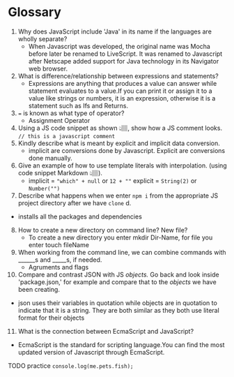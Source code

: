 # Glossary

1. Why does JavaScript include 'Java' in its name if the languages are wholly separate?
   * When Javascript was developed, the original name was Mocha before later be renamed to LiveScript. It was renamed to Javascript after Netscape added support for Java technology in its Navigator web browser.
2. What is difference/relationship between expressions and statements?
   * Expressions are anything that produces a value can answer while statement evaluates to a value.If you can print it or assign it to a value like strings or numbers, it is an expression, otherwise it is a statement such as Ifs and Returns.
3. `=` is known as what type of operator?
   * Assignment Operator
4. Using a JS code snippet as shown 👆🏽, show how a JS comment looks.
``` // this is a javascript comment ```
5. Kindly describe what is meant by explicit and implicit data conversion.
   * implicit are conversions done by Javascript. Explicit are conversions done manually.
6. Give an example of how to use template literals with interpolation. (using code snippet Markdown 👆🏽).
   * implicit = ``` "which" + null ``` or ``` 12 + "" ``` explicit = ``` String(2) ``` or ``` Number("") ```
7.  Describe what happens when we enter `npm i` from the appropriate JS project directory after we have `clone` d.
   * installs all the packages and dependencies
8. How to create a new directory on command line? New file?
   * To create a new directory you enter mkdir Dir-Name, for file you enter touch fileName
9. When working from the command line, we can combine commands with ______s and _____s, if needed.
   * Agruments and flags
10. Compare and contrast JSON with JS *objects.* Go back and look inside 'package.json,' for example and compare that to the *objects* we have been creating.
   * json uses their variables in quotation while objects are in quotation to indicate that it is a string. They are both similar as they both use  literal format for their objects
11. What is the connection between EcmaScript and JavaScript?
   * EcmaScript is the standard for scripting language.You can find the most updated version of Javascript through EcmaScript.


TODO practice ``` console.log(me.pets.fish); ```
